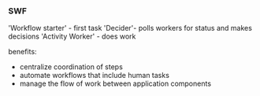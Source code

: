 ### SWF
'Workflow starter' - first task
'Decider'- polls workers for status and makes decisions
'Activity Worker' - does work


benefits:
- centralize coordination of steps
- automate workflows that include human tasks
- manage the flow of work between application components
